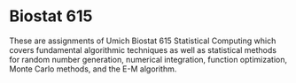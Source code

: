 # Biostat 615
These are assignments of Umich Biostat 615 Statistical Computing which covers fundamental algorithmic techniques as well as statistical methods for random number generation, numerical integration, function optimization, Monte Carlo methods, and the E-M algorithm.
